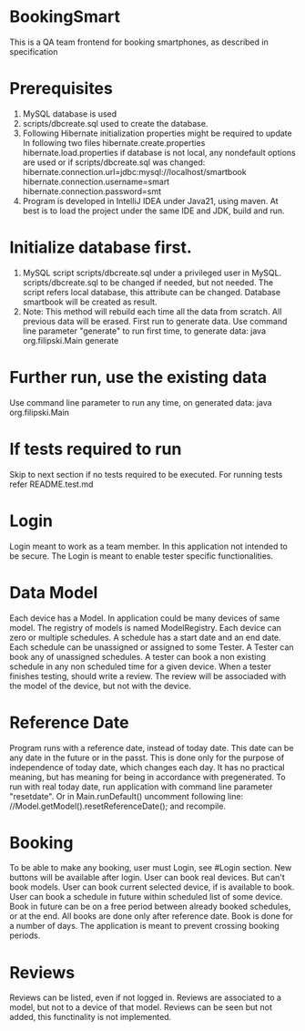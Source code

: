 # BookingSmart
This is a QA team frontend for booking smartphones, as described in specification


# Prerequisites
1. MySQL database is used
2. scripts/dbcreate.sql used to create the database.
3. Following Hibernate initialization properties might be required to update
     In following two files
        hibernate.create.properties
        hibernate.load.properties
     if database is not local, any nondefault options are used or if scripts/dbcreate.sql was changed:
        hibernate.connection.url=jdbc:mysql://localhost/smartbook
        hibernate.connection.username=smart
        hibernate.connection.password=smt
4.  Program is developed in IntelliJ IDEA under Java21, using maven.
       At best is to load the project under the same IDE and JDK, build and run.

# Initialize database first.
1. MySQL script scripts/dbcreate.sql under a privileged user in MySQL.
     scripts/dbcreate.sql to be changed if needed, but not needed.
     The script refers local database, this attribute can be changed.
     Database smartbook will be created as result.
2. Note: This method will rebuild each time all the data from scratch. All previous data will be erased.
   First run to generate data. Use command line parameter "generate" to run first time, to generate data:
       java org.filipski.Main generate
# Further run, use the existing data
Use command line parameter to run any time, on generated data:
       java org.filipski.Main

# If tests required to run
Skip to next section if no tests required to be executed.
For running tests refer README.test.md


# Login
Login meant to work as a team member. In this application not intended to be secure.
The Login is meant to enable tester specific functionalities.


# Data Model
Each device has a Model. In application could be many devices of same model. The registry of models is named ModelRegistry.
Each device can zero or multiple schedules. A schedule has a start date and an end date.
Each schedule can be unassigned or assigned to some Tester. A Tester can book any of unassigned schedules.
A tester can book a non existing schedule in any non scheduled time for a given device.
When a tester finishes testing, should write a review. The review will be associaded with the model of the device, but not with the device.


# Reference Date
Program runs with a reference date, instead of today date. This date can be any date in the future or in the passt.
This is done only for the purpose of independence of today date, which changes each day.
It has no practical meaning, but has meaning for being in accordance with pregenerated. 
To run with real today date, run application with command line parameter "resetdate".
   Or in Main.runDefault() uncomment following line: //Model.getModel().resetReferenceDate();
                                      and recompile.

# Booking
To be able to make any booking, user must Login, see #Login section. New buttons will be available after login.
User can book real devices. But can't book models.
User can book current selected device, if is available to book.
User can book a schedule in future within scheduled list of some device.
Book in future can be on a free period between already booked schedules, or at the end.
All books are done only after reference date.
Book is done for a number of days. The application is meant to prevent crossing booking periods.


# Reviews
Reviews can be listed, even if not logged in.
Reviews are associated to a model, but not to a device of that model.
Reviews can be seen but not added, this functinality is not implemented.
